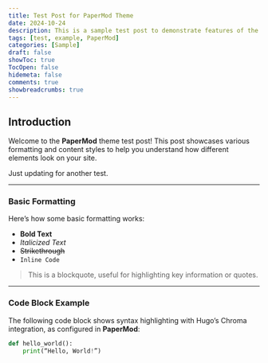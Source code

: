 ```yaml
---
title: Test Post for PaperMod Theme
date: 2024-10-24
description: This is a sample test post to demonstrate features of the PaperMod theme.
tags: [test, example, PaperMod]
categories: [Sample]
draft: false
showToc: true
TocOpen: false
hidemeta: false
comments: true
showbreadcrumbs: true
---
```


## Introduction

Welcome to the **PaperMod** theme test post! This post showcases various formatting and content styles to help you understand how different elements look on your site.

Just updating for another test.
<!--more-->

---

### Basic Formatting

Here’s how some basic formatting works:

- **Bold Text**  
- *Italicized Text*  
- ~~Strikethrough~~  
- `Inline Code`

> This is a blockquote, useful for highlighting key information or quotes.

---

### Code Block Example

The following code block shows syntax highlighting with Hugo’s Chroma integration, as configured in **PaperMod**:

```python
def hello_world():
    print(“Hello, World!”)